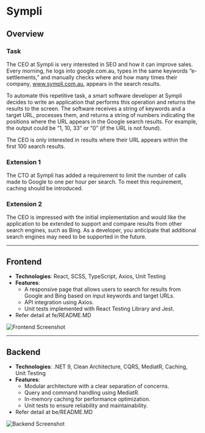 # Sympli

## Overview

### Task
The CEO at Sympli is very interested in SEO and how it can improve sales. Every morning, he logs into google.com.au, types in the same keywords “e-settlements,” and manually checks where and how many times their company, www.sympli.com.au, appears in the search results. 

To automate this repetitive task, a smart software developer at Sympli decides to write an application that performs this operation and returns the results to the screen. The software receives a string of keywords and a target URL, processes them, and returns a string of numbers indicating the positions where the URL appears in the Google search results. For example, the output could be “1, 10, 33” or “0” (if the URL is not found). 

The CEO is only interested in results where their URL appears within the first 100 search results.

### Extension 1
The CTO at Sympli has added a requirement to limit the number of calls made to Google to one per hour per search. To meet this requirement, caching should be introduced.

### Extension 2
The CEO is impressed with the initial implementation and would like the application to be extended to support and compare results from other search engines, such as Bing. As a developer, you anticipate that additional search engines may need to be supported in the future.

---

## Frontend

- **Technologies**: React, SCSS, TypeScript, Axios, Unit Testing
- **Features**: 
  - A responsive page that allows users to search for results from Google and Bing based on input keywords and target URLs.
  - API integration using Axios.
  - Unit tests implemented with React Testing Library and Jest.
- Refer detail at fe/README.MD

![Frontend Screenshot](https://github.com/user-attachments/assets/95a2107d-fa18-463e-b232-c14c623ee6e7)

---

## Backend

- **Technologies**: .NET 9, Clean Architecture, CQRS, MediatR, Caching, Unit Testing
- **Features**:
  - Modular architecture with a clear separation of concerns.
  - Query and command handling using MediatR.
  - In-memory caching for performance optimization.
  - Unit tests to ensure reliability and maintainability.
- Refer detail at be/README.MD

![Backend Screenshot](https://github.com/user-attachments/assets/846bbc20-4d3e-48b8-a41e-90849fdd0600)
